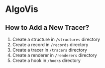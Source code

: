 # AlgoVis

## How to Add a New Tracer?

1. Create a structure in `/structures` directory
2. Create a record in `/records` directory
3. Create a tracer in `/tracers` directory
4. Create a renderer in `/renderers` directory
5. Create a hook in `/hooks` directory
